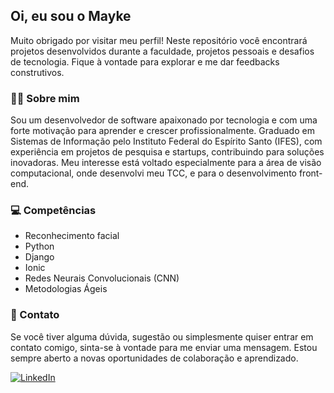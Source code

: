 ## Oi, eu sou o Mayke

Muito obrigado por visitar meu perfil! Neste repositório você encontrará projetos desenvolvidos durante a faculdade, projetos pessoais e desafios de tecnologia. Fique à vontade para explorar e me dar feedbacks construtivos.

### 👨‍💻 Sobre mim

Sou um desenvolvedor de software apaixonado por tecnologia e com uma forte motivação para aprender e crescer profissionalmente. Graduado em Sistemas de Informação pelo Instituto Federal do Espírito Santo (IFES), com experiência em projetos de pesquisa e startups, contribuindo para soluções inovadoras. Meu interesse está voltado especialmente para a área de visão computacional, onde desenvolvi meu TCC, e para o desenvolvimento front-end.

### 💻 Competências

- Reconhecimento facial
- Python
- Django
- Ionic
- Redes Neurais Convolucionais (CNN)
- Metodologias Ágeis

### 📩 Contato

Se você tiver alguma dúvida, sugestão ou simplesmente quiser entrar em contato comigo, sinta-se à vontade para me enviar uma mensagem. Estou sempre aberto a novas oportunidades de colaboração e aprendizado.

[![LinkedIn](https://img.shields.io/badge/LinkedIn-0077B5?style=for-the-badge&logo=linkedin&logoColor=white)](https://www.linkedin.com/in/maykewillans/)
